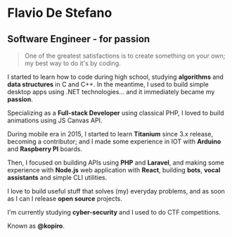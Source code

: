 # Flavio De Stefano

## Software Engineer - for passion

<div class="social-icons">
	<a href="/medium" class="icon-notebook"></a>
	<a href="/twitter" class="icon-social-twitter"></a>
	<a href="/instagram" class="icon-social-instagram"></a>
	<a href="/github" class="icon-social-github"></a>
	<a href="/linkedin" class="icon-social-linkedin"></a>
</div>

> One of the greatest satisfactions is to create something on your own; my best way to do it's by coding.

I started to learn how to code during high school, studying **algorithms** and **data structures** in C and C++. In the meantime, I used to build simple desktop apps using .NET technologies... and it immediately became my **passion**.

Specializing as a **Full-stack Developer** using classical PHP, I loved to build animations using JS Canvas API.

During mobile era in 2015, I started to learn **Titanium** since 3.x release, becoming a contributor; and I made some experience in IOT with **Arduino** and **Raspberry PI** boards.

Then, I focused on building APIs using **PHP** and **Laravel**, and making some experience with **Node.js** web application with **React**, building **bots**, **vocal assistants** and simple CLI utilities.

I love to build useful stuff that solves (my) everyday problems, and as soon as I can I release **open source** projects.

I'm currently studying **cyber-security** and I used to do CTF competitions.

Known as **@kopiro**.
